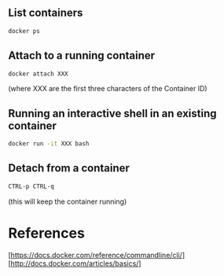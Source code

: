## List containers
```bash
docker ps
```

## Attach to a running container
```bash
docker attach XXX
```
(where XXX are the first three characters of the Container ID)

## Running an interactive shell in an existing container
```bash
docker run -it XXX bash
```

## Detach from a container 
```bash
CTRL-p CTRL-q
```
(this will keep the container running)

# References

[https://docs.docker.com/reference/commandline/cli/]
[http://docs.docker.com/articles/basics/]
